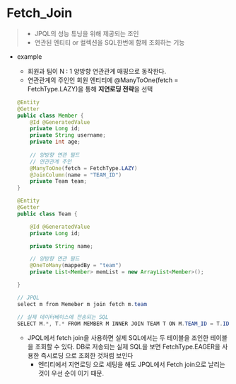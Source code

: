 # Fetch_Join

>* JPQL의 성능 튜닝을 위해 제공되는 조인
>* 연관된 엔티티 or 컬렉션을 SQL한번에 함께 조회하는 기능

* example

  * 회원과 팀이 N : 1 양방향 연관관계 매핑으로 동작한다.
  * 연관관계의 주인인 회원 엔티티에 @ManyToOne(fetch = FetchType.LAZY)을 통해 **지연로딩 전략**을 선택

  ```java
  @Entity
  @Getter
  public class Member {
      @Id @GeneratedValue
      private Long id;
      private String username;
      private int age;
      
      // 양방향 연관 필드
      // 연관관계 주인
      @ManyToOne(fetch = FetchType.LAZY)
      @JoinColumn(name = "TEAM_ID")
      private Team team;
  }
  
  @Entity
  @Getter
  public class Team {
  
      @Id @GeneratedValue
      private Long id;
  
      private String name;
  
      // 양방향 연관 필드
      @OneToMany(mappedBy = "team")
      private List<Member> memList = new ArrayList<Member>();
  
  }
  ```

  ```java
  // JPQL
  select m from Memeber m join fetch m.team
  
  // 실제 데이터베이스에 전송되는 SQL
  SELECT M.*, T.* FROM MEMBER M INNER JOIN TEAM T ON M.TEAM_ID = T.ID
  ```

  * JPQL에서 fetch join을 사용하면 실제 SQL에서는 두 테이블을 조인한 테이블을 조회할 수 있다. DB로 저송되는 실제 SQL을 보면 FetchType.EAGER을 사용한 즉시로딩 으로 조회한 것처럼 보인다
    * 엔티티에서 지연로딩 으로 세팅을 해도 JPQL에서 Fetch join으로 날리는 것이 우선 순이 이기 때문.

